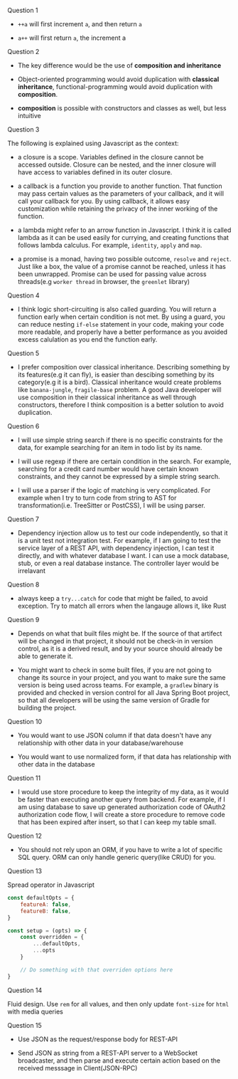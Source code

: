Question 1

- `++a` will first increment `a`, and then return `a`

- `a++` will first return `a`, the increment a

Question 2

- The key difference would be the use of **composition and inheritance**

- Object-oriented programming would avoid duplication with **classical inheritance**, functional-programming would avoid duplication with **composition**. 

- **composition** is possible with constructors and classes as well, but less intuitive

Question 3

The following is explained using Javascript as the context:

- a closure is a scope. Variables defined in the closure cannot be accessed outside. Closure can be nested, and the inner closure will have access to variables defined in its outer closure.

- a callback is a function you provide to another function. That function may pass certain values as the parameters of your callback, and it will call your callback for you. By using callback, it allows easy customization while retaining the privacy of the inner working of the function.

- a lambda might refer to an arrow function in Javascript. I think it is called lambda as it can be used easily for currying, and creating functions that follows lambda calculus. For example, `identity`, `apply` and `map`.

- a promise is a monad, having two possible outcome, `resolve` and `reject`. Just like a box, the value of a promise cannot be reached, unless it has been unwrapped. Promise can be used for passing value across threads(e.g `worker thread` in browser, the `greenlet` library)

Question 4

- I think logic short-circuiting is also called guarding. You will return a function early when certain condition is not met. By using a guard, you can reduce nesting `if-else` statement in your code, making your code more readable, and properly have a better performance as you avoided excess calulation as you end the function early.

Question 5

- I prefer composition over classical inheritance. Describing something by its features(e.g it can fly), is easier than descibing something by its category(e.g it is a bird). Classical inheritance would create problems like `banana-jungle`, `fragile-base` problem. A good Java developer will use composition in their classical inheritance as well through constructors, therefore I think composition is a better solution to avoid duplication.

Question 6

- I will use simple string search if there is no specific constraints for the data, for example searching for an item in todo list by its name.

- I will use regexp if there are certain condition in the search. For example, searching for a credit card number would have certain known constraints, and they cannot be expressed by a simple string search.

- I will use a parser if the logic of matching is very complicated. For example when I try to turn code from string to AST for transformation(i.e. TreeSitter or PostCSS), I will be using parser. 

Question 7

- Dependency injection allow us to test our code independently, so that it is a unit test not integration test. For example, if I am going to test the service layer of a REST API, with dependency injection, I can test it directly, and with whatever database I want. I can use a mock database, stub, or even a real database instance. The controller layer would be irrelavant

Question 8

- always keep a `try...catch` for code that might be failed, to avoid exception. Try to match all errors when the langauge allows it, like Rust

Question 9

- Depends on what that built files might be. If the source of that artifect will be changed in that project, it should not be check-in in version control, as it is a derived result, and by your source should already be able to generate it.

- You might want to check in some built files, if you are not going to change its source in your project, and you want to make sure the same version is being used across teams. For example, a `gradlew` binary is provided and checked in version control for all Java Spring Boot project, so that all developers will be using the same version of Gradle for building the project.

Question 10

- You would want to use JSON column if that data doesn't have any relationship with other data in your database/warehouse

- You would want to use normalized form, if that data has relationship with other data in the database

Question 11

- I would use store procedure to keep the integrity of my data, as it would be faster than executing another query from backend. For example, if I am using database to save up generated authorization code of OAuth2 authorization code flow, I will create a store procedure to remove code that has been expired after insert, so that I can keep my table small.

Question 12

- You should not rely upon an ORM, if you have to write a lot of specific SQL query. ORM can only handle generic query(like CRUD) for you.

Question 13

Spread operator in Javascript

```javascript
const defaultOpts = {
    featureA: false,
    featureB: false,
}

const setup = (opts) => {
    const overridden = {
        ...defaultOpts,
        ...opts
    }

    // Do something with that overriden options here
}
```

Question 14

Fluid design. Use `rem` for all values, and then only update `font-size` for `html` with media queries

Question 15

- Use JSON as the request/response body for REST-API

- Send JSON as string from a REST-API server to a WebSocket broadcaster, and then parse and execute certain action based on the received messsage in Client(JSON-RPC)

